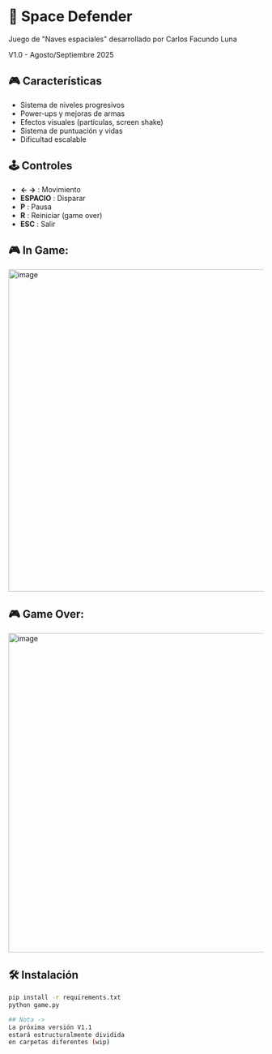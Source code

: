 # 🚀 Space Defender

Juego de "Naves espaciales" desarrollado por Carlos Facundo Luna

V1.0 - Agosto/Septiembre 2025


## 🎮 Características

- Sistema de niveles progresivos
- Power-ups y mejoras de armas
- Efectos visuales (partículas, screen shake)
- Sistema de puntuación y vidas
- Dificultad escalable

## 🕹️ Controles

- **← →** : Movimiento
- **ESPACIO** : Disparar
- **P** : Pausa
- **R** : Reiniciar (game over)
- **ESC** : Salir

## 🎮 In Game:
<img width="819" height="636" alt="image" src="https://github.com/user-attachments/assets/ab115cab-2a03-4193-8283-aced06eb12a8" />

## 🎮 Game Over:
<img width="811" height="630" alt="image" src="https://github.com/user-attachments/assets/a349988a-1a07-4a9d-a5e0-659042b193a5" />

## 🛠️ Instalación

```bash
pip install -r requirements.txt
python game.py

## Nota -> 
La próxima versión V1.1
estará estructuralmente dividida
en carpetas diferentes (wip)


